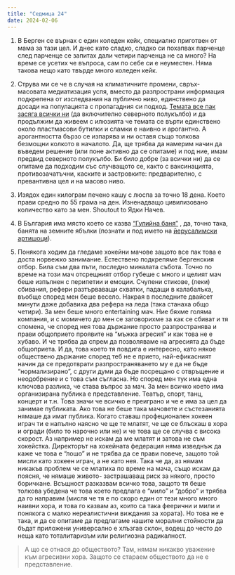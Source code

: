 ```yaml
---
title: "Седмица 24"
date: 2024-02-06
---
```


1. В Берген се върнах с един коледен кейк, специално приготвен от мама за тази цел. И днес като сладко, сладко си похапвах парченце след парченце се запитах дали четири парченца не са много?
На време се усетих че въпроса, сам по себе си е неуместен. Няма такова нещо като твърде много коледен кейк.

2. Струва ми се че в случая на климатичните промени, свръх-масовата медиатизация успя, вместо да разпространи информация подкрепена от изследвания на публично ниво, единствено да досади на популацията с пропагадния си подход. 
[Темата все пак засяга всички ни](https://youtu.be/4S9sDyooxf4?si=i-Qv_BmHcXyxzgZb) (да включително северното полукълбо) и да продължим да живеем с илюзията че темата се върти единствено около пластмасови бутилки и сламки е наивно и арогантно. А арогантността бързо се изпарява и ни оставя също толкова безмощни колкото в началото.
Да, ще трябва да намерим начин да въведем решение (или поне активно да се опитаме) и под ние, имам предвид северното полукълбо. 
Би било добре (за всички ни) да се опитаме да подходим със случващото се, както с ваксинацията, противозачатъчни, каските и застровките: предварително, с превантивна цел и на масово ниво. 

3. Изядох един килограм печено кашу с люспа за точно 18 дена. Което прави средно по 55 грама на ден. Изненадващо цивилизовано количество като за мен. 
Shoutout to Ядки Начев. 

4. В България има място което се казва [“Гулийна баня”](https://www.tourism.government.bg/bg/spa-destinations/6484/6495) , да, точно така, банята на земните ябълки (познати и под името на [йерусалимски артишоци](https://en.wikipedia.org/wiki/Jerusalem_artichoke)). 

5. Понякога ходим да гледаме хокейни мачове защото все пак това е доста норвежко занимание. Естествено подкрепяме бергенския отбор. 
Била съм два пъти, последно миналата събота. Точно по време на този мач отсрещният отбор губеше с много и целият мач беше изпълнен с перипетии и емоции. Счупени стикове, (леки) сбивания, рефери разтърваващи схватки, падащи в калабалъка, въобще според мен беше весело. Накрая в последните двайсет минути даже добавиха два рефера на леда (така станаха общо четири). За мен беше много entertaining мач. 
Ние бяхме голяма компания, и с момичето до мен се заговорихме за как се сбиват и тя спомена, че според нея това държание просто разпространява и прави общоприето проявите на “мъжка агресия” и как това не е хубаво. И че трябва да спрем да позволяваме на агресията да бъде общоприета. 
И да, това което тя повдига е интересно, като някое обществено държание според теб не е прието, най-ефикасният начин да се предотврати разпространяването му е да не бъде “нормализирано”, с други думи да бъде посрещано с отвръщение и неодобрение и с това съм съгласна. 
Но според мен тук има една ключова разлика, че става въпрос за мач. За мен всичко което има организирана публика е представление. Театър, спорт, танц, концерт и т.н. Това значи че всичко е преиграно и че е има за цел да занимае публиката. Ако това не беше така мачовете и състезанията нямаше да имат публика. 
Когато ставаш профеционален хокеен играч ти е напълно наясно че ще те млатят, че ще се блъскаш в хора и огради (било то нарочно или не) и че това ще се случва с висока скорост. Аз например не искам да ме млатят и затова не съм хокейстка. 
Директорът на хокейната федерация няма изведнъж да каже че това е “лошо” и не трябва да се прави повече, защото той мисли като хокеен играч, а не като нея. 
Така че да, аз нямам никакъв проблем че се млатиха по време на мача, също искам да поясня, че нямаше живото- застрашаващ риск за някого, просто боричкане. 
Всъщност разказвам всичко това, защото тя беше толкова убедена че това което предлага е “мило” и “добро” и трябва да го направим (мисля че тя е по скоро един от тези много много наивни хора, и това го казвам аз, които са така феерични и мили и понякога с малко нереалистични виждания за хората). Но това не е така, и да се опитаме да предлагаме нашите морални стойности да бъдат приложени универсално е хлъзгав склон, водещ до често до неща като тоталитаризъм или религиозна радикалност. 

>А що се отнася до обществото? Там, нямам никакво уважение към агресивни хора. Защото се стараем обществото да не е представление. 
